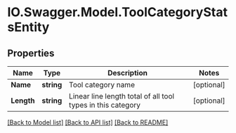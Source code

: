 # IO.Swagger.Model.ToolCategoryStatsEntity
## Properties

Name | Type | Description | Notes
------------ | ------------- | ------------- | -------------
**Name** | **string** | Tool category name | [optional] 
**Length** | **string** | Linear line length total of all tool types in this category | [optional] 

[[Back to Model list]](../README.md#documentation-for-models) [[Back to API list]](../README.md#documentation-for-api-endpoints) [[Back to README]](../README.md)

